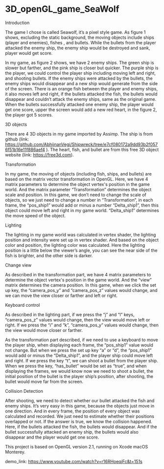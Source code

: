 # 3D_openGL_game_SeaWolf
Introduction

The game I chose is called Seawolf, it’s a pixel style game. As figure 1 shows, excluding the static background, the moving objects include ships (player and enemies), fishes , and bullets. While the bullets from the player attacked the enemy ship, the enemy ship would be destroyed and sank, player would get score. 

In my game, as figure 2 shows, we have 2 enemy ships. The green ship is slower but farther, and the pink ship is closer but quicker. The purple ship is the player, we could control the player ship including moving left and right, and shooting bullets. If the enemy ships were attacked by the bullets, the enemy ships would disappear and a new ship would generate from the side of the screen. There is an orange fish between the player and enemy ships, it also moves left and right, if the bullets attacked the fish, the bullets would disappear and couldn’t attack the enemy ships, same as the original game. When the bullets successfully attacked one enemy ship, the player would get one score, upper the screen would add a new red heart, in the figure 2, the player got 5 scores.


3D objects

There are 4 3D objects in my game imported by Assimp. The ship is from github (link: https://github.com/AbhijnanVegi/Shipwreck/tree/e7cf080172a9dd93b2f0576f51b16e11f886aef4 ). The heart, fish, and bullet are from this free 3D object website (link: https://free3d.com).


Transformation

In my game, the moving of objects (including fish, ships, and bullets) are based on the matrix vector transformation in OpenGL. Here, we have 4 matrix parameters to determine the object vertex's position in the game world. And the matrix parameter “Transformation” determines the object scale and position. In this game, we don’t need to change the scale of objects, so we just need to change a number in “Transformation”, in each frame, the “pos_ship1” would add or minus a number “Delta_ship1”, then this object could move left and right in my game world. “Delta_ship1” determines the move speed of the object.


Lighting

The lighting in my game world was calculated in vertex shader, the lighting position and intensity were set up in vertex shader. And based on the object color and position, the lighting color was calculated. Here the lighting position is a little below the viewer’s angle, you can see the near side of the fish is brighter, and the other side is darker.


Change view

As described in the transformation part, we have 4 matrix parameters to determine the object vertex's position in the game world. And the “view” matrix determines the camera position. In this game, when we click the set up key, the “camera_pos_y” and “camera_pos_z” values would change, and we can move the view closer or farther and left or right.


Keyboard control

As described in the lighting part, if we press the “j” and “l” keys,  “camera_pos_z” values would change, then the view would move left or right. If we press the “i” and “k”, “camera_pos_y” values would change, then the view would move closer or farther.

As the transformation part described, if we need to use a keyboard to move the player ship, when displaying each frame, the “pos_ship1” value would not change. But when we press the set up key “a” or “d”, the “pos_ship1” would add or minus the “Delta_ship1”, and the player ship could move left and right. 
If we press the key “t”, we can shoot a bullet from the player ship. When we press the key, “has_bullet” would be set as “true”, and when displaying the frames, we would know now we need to shoot a bullet, the initial position of the bullet is the player ship’s position, after shooting, the bullet would move far from the screen.


Collision Detection 

After shooting, we need to detect whether our bullet attacked the fish and enemy ships. It’s very easy in this game, because the objects just move in one direction. And in every frame, the position of every object was calculated and recorded. We just need to estimate whether their positions overlapped or not. If the answer is true, we know the collision happened. Here, if the bullets attacked the fish, the bullets would disappear. And if the bullet successfully attacked an enemy ship, the bullets would also disappear and the player would get one score.

This project is based on OpenGL version 2.1, running on Xcode macOS Monterey.

demo_link: https://www.youtube.com/watch?v=r16RHoeqjFc&t=151s
